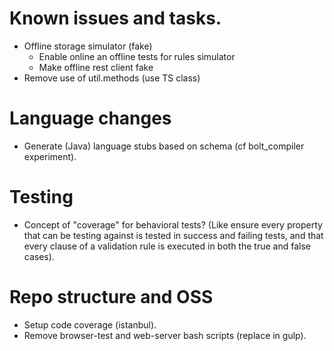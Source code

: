 # Known issues and tasks.

- Offline storage simulator (fake)
  - Enable online an offline tests for rules simulator
  - Make offline rest client fake
- Remove use of util.methods (use TS class)

# Language changes

- Generate (Java) language stubs based on schema (cf bolt_compiler experiment).

# Testing

- Concept of "coverage" for behavioral tests?  (Like ensure every property that
  can be testing against is tested in success and failing tests, and that every clause
  of a validation rule is executed in both the true and false cases).


# Repo structure and OSS

- Setup code coverage (istanbul).
- Remove browser-test and web-server bash scripts (replace in gulp).
